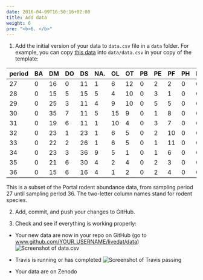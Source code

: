 ```yaml
---
date: 2016-04-09T16:50:16+02:00
title: Add data
weight: 6
pre: "<b>6. </b>"
---
```


1. Add the initial version of your data to `data.csv` file in a `data` folder. For example, you can copy [this data](/sample-data/data.csv) into `data/data.csv` in your copy of the template:

| period | BA | DM | DO | DS | NA. | OL | OT | PB | PE | PF | PH | PI | PL | PM | PP | RF | RM | RO | SF | SH | SO |
|--------|----|----|----|----|-----|----|----|----|----|----|----|----|----|----|----|----|----|----|----|----|----|
| 27     | 0  | 16 | 0  | 11 | 1   | 6  | 12 | 0  | 2  | 2  | 0  | 0  | 0  | 0  | 3  | 0  | 0  | 0  | 0  | 0  | 0  |
| 28     | 0  | 15 | 5  | 15 | 5   | 4  | 10 | 0  | 3  | 1  | 0  | 0  | 0  | 0  | 2  | 0  | 1  | 0  | 0  | 0  | 0  |
| 29     | 0  | 25 | 3  | 11 | 4   | 9  | 10 | 0  | 5  | 5  | 0  | 0  | 0  | 1  | 1  | 0  | 5  | 0  | 0  | 0  | 0  |
| 30     | 0  | 35 | 7  | 11 | 5   | 15 | 9  | 0  | 1  | 8  | 0  | 0  | 0  | 0  | 0  | 0  | 6  | 0  | 0  | 0  | 0  |
| 31     | 0  | 19 | 6  | 11 | 1   | 10 | 4  | 0  | 3  | 7  | 0  | 0  | 0  | 0  | 0  | 0  | 11 | 0  | 0  | 0  | 0  |
| 32     | 0  | 23 | 1  | 23 | 1   | 6  | 5  | 0  | 2  | 10 | 0  | 0  | 0  | 0  | 0  | 0  | 10 | 0  | 0  | 0  | 0  |
| 33     | 0  | 22 | 2  | 26 | 1   | 6  | 5  | 0  | 1  | 11 | 0  | 0  | 0  | 0  | 1  | 0  | 6  | 0  | 0  | 0  | 0  |
| 34     | 0  | 23 | 3  | 36 | 9   | 5  | 1  | 0  | 1  | 6  | 0  | 0  | 0  | 0  | 2  | 0  | 0  | 0  | 0  | 0  | 0  |
| 35     | 0  | 21 | 6  | 30 | 4   | 2  | 4  | 0  | 2  | 3  | 0  | 0  | 0  | 0  | 3  | 0  | 0  | 0  | 0  | 0  | 0  |
| 36     | 0  | 15 | 6  | 16 | 4   | 1  | 2  | 0  | 2  | 4  | 0  | 0  | 0  | 0  | 1  | 0  | 0  | 0  | 0  | 0  | 0  |

  This is a subset of the Portal rodent abundance data, from sampling period 27 until sampling period 36. The two-letter column names stand for rodent species.


2. Add, commit, and push your changes to GitHub.

3. Check and see if everything is working properly:

  * Your new data are now in your repo on GitHub (go to www.github.com/YOUR_USERNAME/livedat/data)
    ![Screenshot of data.csv](/screenshots/github-add-data.png)
  * Travis is running or has completed
    ![Screenshot of Travis passing](/screenshots/travis-add-data-passed.png)

  * Your data are on Zenodo
